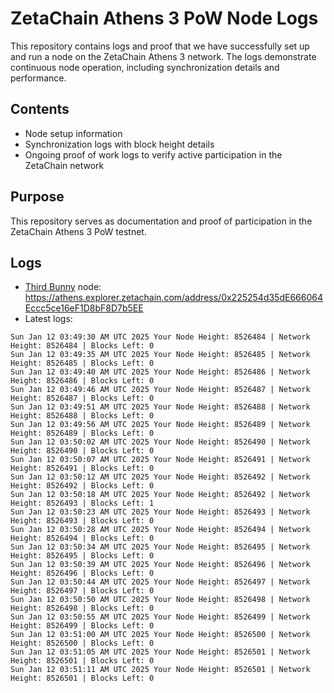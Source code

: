 # ZetaChain Athens 3 PoW Node Logs
This repository contains logs and proof that we have successfully set up and run a node on the ZetaChain Athens 3 network. The logs demonstrate continuous node operation, including synchronization details and performance.

## Contents
- Node setup information
- Synchronization logs with block height details
- Ongoing proof of work logs to verify active participation in the ZetaChain network

## Purpose
This repository serves as documentation and proof of participation in the ZetaChain Athens 3 PoW testnet.

## Logs

- [Third Bunny](https://thirdbunny.xyz/) node: https://athens.explorer.zetachain.com/address/0x225254d35dE666064Eccc5ce16eF1D8bF8D7b5EE
- Latest logs:
```
Sun Jan 12 03:49:30 AM UTC 2025 Your Node Height: 8526484 | Network Height: 8526484 | Blocks Left: 0
Sun Jan 12 03:49:35 AM UTC 2025 Your Node Height: 8526485 | Network Height: 8526485 | Blocks Left: 0
Sun Jan 12 03:49:40 AM UTC 2025 Your Node Height: 8526486 | Network Height: 8526486 | Blocks Left: 0
Sun Jan 12 03:49:46 AM UTC 2025 Your Node Height: 8526487 | Network Height: 8526487 | Blocks Left: 0
Sun Jan 12 03:49:51 AM UTC 2025 Your Node Height: 8526488 | Network Height: 8526488 | Blocks Left: 0
Sun Jan 12 03:49:56 AM UTC 2025 Your Node Height: 8526489 | Network Height: 8526489 | Blocks Left: 0
Sun Jan 12 03:50:02 AM UTC 2025 Your Node Height: 8526490 | Network Height: 8526490 | Blocks Left: 0
Sun Jan 12 03:50:07 AM UTC 2025 Your Node Height: 8526491 | Network Height: 8526491 | Blocks Left: 0
Sun Jan 12 03:50:12 AM UTC 2025 Your Node Height: 8526492 | Network Height: 8526492 | Blocks Left: 0
Sun Jan 12 03:50:18 AM UTC 2025 Your Node Height: 8526492 | Network Height: 8526493 | Blocks Left: 1
Sun Jan 12 03:50:23 AM UTC 2025 Your Node Height: 8526493 | Network Height: 8526493 | Blocks Left: 0
Sun Jan 12 03:50:28 AM UTC 2025 Your Node Height: 8526494 | Network Height: 8526494 | Blocks Left: 0
Sun Jan 12 03:50:34 AM UTC 2025 Your Node Height: 8526495 | Network Height: 8526495 | Blocks Left: 0
Sun Jan 12 03:50:39 AM UTC 2025 Your Node Height: 8526496 | Network Height: 8526496 | Blocks Left: 0
Sun Jan 12 03:50:44 AM UTC 2025 Your Node Height: 8526497 | Network Height: 8526497 | Blocks Left: 0
Sun Jan 12 03:50:50 AM UTC 2025 Your Node Height: 8526498 | Network Height: 8526498 | Blocks Left: 0
Sun Jan 12 03:50:55 AM UTC 2025 Your Node Height: 8526499 | Network Height: 8526499 | Blocks Left: 0
Sun Jan 12 03:51:00 AM UTC 2025 Your Node Height: 8526500 | Network Height: 8526500 | Blocks Left: 0
Sun Jan 12 03:51:05 AM UTC 2025 Your Node Height: 8526501 | Network Height: 8526501 | Blocks Left: 0
Sun Jan 12 03:51:11 AM UTC 2025 Your Node Height: 8526501 | Network Height: 8526501 | Blocks Left: 0
```
